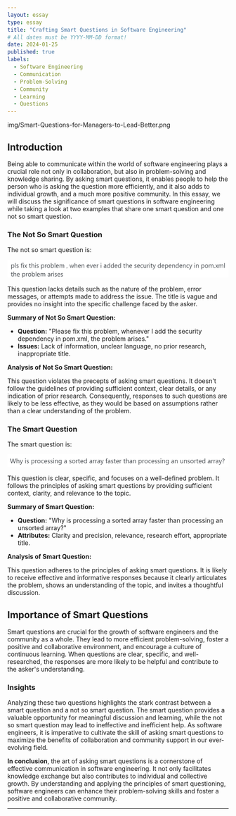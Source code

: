 ```yaml
---
layout: essay
type: essay
title: "Crafting Smart Questions in Software Engineering"
# All dates must be YYYY-MM-DD format!
date: 2024-01-25
published: true
labels:
  - Software Engineering
  - Communication
  - Problem-Solving
  - Community
  - Learning
  - Questions
---
```


img/Smart-Questions-for-Managers-to-Lead-Better.png


## Introduction

Being able to communicate within the world of software engineering plays a crucial role not only in collaboration, but also in problem-solving and knowledge sharing. By asking smart questions, it enables people to help the person who is asking the question more efficiently, and it also adds to individual growth, and a much more positive community. In this essay, we will discuss the significance of smart questions in software engineering while taking a look at two examples that share one smart question and one not so smart question.

### The Not So Smart Question

The not so smart question is:

![Not So Smart Question](img/notSmartQuestion.png)

This question lacks details such as the nature of the problem, error messages, or attempts made to address the issue. The title is vague and provides no insight into the specific challenge faced by the asker.

**Summary of Not So Smart Question:**
- **Question:** "Please fix this problem, whenever I add the security dependency in pom.xml, the problem arises."
- **Issues:** Lack of information, unclear language, no prior research, inappropriate title.

**Analysis of Not So Smart Question:**

This question violates the precepts of asking smart questions. It doesn't follow the guidelines of providing sufficient context, clear details, or any indication of prior research. Consequently, responses to such questions are likely to be less effective, as they would be based on assumptions rather than a clear understanding of the problem.

### The Smart Question

The smart question is:

![Smart Question](img/smartQuestion.png)

This question is clear, specific, and focuses on a well-defined problem. It follows the principles of asking smart questions by providing sufficient context, clarity, and relevance to the topic.

**Summary of Smart Question:**
- **Question:** "Why is processing a sorted array faster than processing an unsorted array?"
- **Attributes:** Clarity and precision, relevance, research effort, appropriate title.

**Analysis of Smart Question:**

This question adheres to the principles of asking smart questions. It is likely to receive effective and informative responses because it clearly articulates the problem, shows an understanding of the topic, and invites a thoughtful discussion.

## Importance of Smart Questions

Smart questions are crucial for the growth of software engineers and the community as a whole. They lead to more efficient problem-solving, foster a positive and collaborative environment, and encourage a culture of continuous learning. When questions are clear, specific, and well-researched, the responses are more likely to be helpful and contribute to the asker's understanding.

### Insights

Analyzing these two questions highlights the stark contrast between a smart question and a not so smart question. The smart question provides a valuable opportunity for meaningful discussion and learning, while the not so smart question may lead to ineffective and inefficient help. As software engineers, it is imperative to cultivate the skill of asking smart questions to maximize the benefits of collaboration and community support in our ever-evolving field.

**In conclusion**, the art of asking smart questions is a cornerstone of effective communication in software engineering. It not only facilitates knowledge exchange but also contributes to individual and collective growth. By understanding and applying the principles of smart questioning, software engineers can enhance their problem-solving skills and foster a positive and collaborative community.

---

